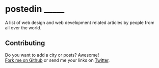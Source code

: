 # postedin _____

A list of web design and web development related articles by people from all over the world.

## Contributing

Do you want to add a city or posts? Awesome! <br /><a href="https://github.com/matuzo/postedin" rel="noopener">Fork me on Github</a> or send me your links on <a href="https://twitter.com/mmatuzo" rel="noopener">Twitter</a>.
